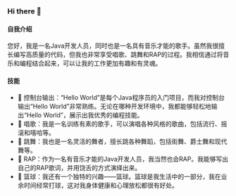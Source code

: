### Hi there 👋

#### 自我介绍
您好，我是一名Java开发人员，同时也是一名具有音乐才能的歌手。虽然我很擅长编写高质量的代码，但我也非常享受唱歌、跳舞和RAP的过程。我相信通过将音乐和编程结合起来，可以让我的工作更加有趣和有灵魂。

#### 技能
- 👋 控制台输出：“Hello World”是每个Java程序员的入门项目，而我对控制台输出“Hello World”非常熟练。无论在哪种开发环境中，我都能够轻松地输出“Hello World”，展示出我优秀的编程技能。
- 🎤 唱歌：我是一名训练有素的歌手，可以演唱各种风格的歌曲，包括流行、摇滚和嘻哈等。
- 💃 跳舞：我也是一名灵活的舞者，擅长跳各种舞蹈，包括街舞、爵士舞和现代舞等。
- 🎵 RAP：作为一名有音乐才能的Java开发人员，我当然也会RAP。我能够写出自己的RAP歌词，并用饶舌的方式演绎出来。
- 🏀 篮球：我还有一个独特的兴趣——篮球。篮球是我生活中的一部分，我在业余时间经常打球，这对我身体健康和心理放松都很有好处。


